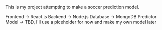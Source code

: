 This is my project attempting to make a soccer prediction model.

Frontend -> React.js
Backend -> Node.js
Database -> MongoDB
Predictor Model -> TBD, I'll use a plceholder for now and make my own model later
